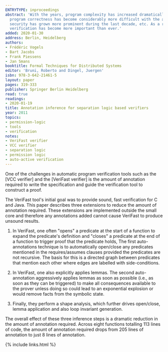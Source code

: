 ```yaml
---
ENTRYTYPE: inproceedings
abstract: 'With the years, program complexity has increased dramatically: ensuring
  program correctness has become considerably more difficult with the advent of multithreading,
  security has grown more prominent during the last decade, etc. As a result, static
  verification has become more important than ever.'
added: 2020-01-30
address: Berlin, Heidelberg
authors:
- Frédéric Vogels
- Bart Jacobs
- Frank Piessens
- Jan Smans
booktitle: Formal Techniques for Distributed Systems
editor: 'Bruni, Roberto and Dingel, Juergen'
isbn: 978-3-642-21461-5
layout: paper
pages: 319-333
publisher: Springer Berlin Heidelberg
read: true
readings:
- 2020-01-19
title: Annotation inference for separation logic based verifiers
year: 2011
topics:
- permission-logic
- tools
- verification
notes:
- VeriFast verifier
- VCC verifier
- separation logic
- permission logic
- auto-active verification
---
```


One of the challenges in automatic program verification
tools such as
the [VCC verifier]
and
the [VeriFast verifier]
is the amount of annotation required to 
write the specification and 
guide the verification tool to construct a proof.

The VeriFast tool's initial goal was to provide sound,
fast verification for C and Java.
This paper describes three extensions to reduce
the amount of annotation required.
These extensions are implemented outside the small core
and therefore any annotations added cannot cause VeriFast to
produce unsound results.

1. In VeriFast, one often "opens" a predicate
   at the start of a function to expand the predicate's definition
   and "closes" a predicate at the end of a function to trigger proof that
   the predicate holds,
   The first auto-annotations technique is to automatically open/close
   any predicates mentioned in the requires/assumes clauses
   provided the predicates are not recursive.
   The basis for this is a directed graph between predicates
   that mention each other where edges are labelled with side-conditions.

2. In VeriFast, one also explicitly applies lemmas.
   The second auto-annotation aggressively applies lemmas as soon as possible
   (i.e., as soon as they can be triggered) to make all consequences
   available to the prover unless doing so could lead to an exponential
   explosion or would remove facts from the symbolic state.

3. Finally, they perform a shape analysis, which further drives
   open/close, lemma application and also loop invariant generation.


The overall effect of these three inference steps is a dramatic reduction in
the amount of annotation required.  Across eight functions totalling 113 lines
of code, the amount of annotation required drops from 205 lines of annotation
to just 8 lines of annotation.

{% include links.html %}
